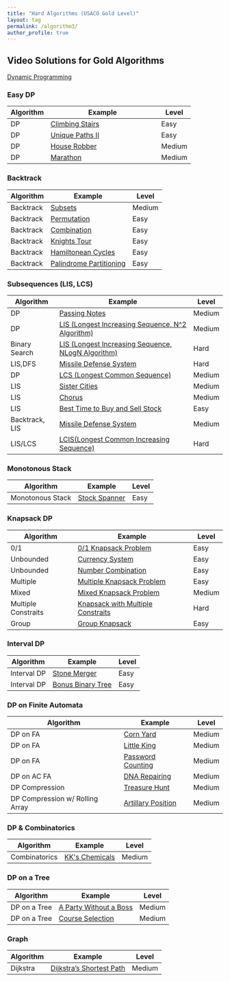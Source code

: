 ```yaml
---
title: "Hard Algorithms (USACO Gold Level)"
layout: tag
permalink: /algorithm3/
author_profile: true
---
```


## Video Solutions for Gold Algorithms
[Dynamic Programming](/usaco_dp)

### Easy DP

| Algorithm   |  Example                                                        | Level         |
| ------------| --------------------------------------------------------------- | ------------- |  
| DP        | [Climbing Stairs](https://starcoder.org/programming/dp-climbing-stairs/) &nbsp; &nbsp; &nbsp; &nbsp; &nbsp; &nbsp; &nbsp; &nbsp; &nbsp; &nbsp; &nbsp; &nbsp; &nbsp; &nbsp; &nbsp;    | Easy      |  
| DP        | [Unique Paths II](https://starcoder.org/programming/dp-unique-path/)  | Easy      |  
| DP        | [House Robber](https://starcoder.org/programming/dp-house-robber/)  | Medium      |  
| DP        | [Marathon](https://starcoder.org/usaco/USACO-2014-Dec-Silver/#problem-2-marathon) | Medium      |



### Backtrack  

| Algorithm   |  Example                                                        | Level         |
| ------------| --------------------------------------------------------------- | ------------- |  
| Backtrack   | [Subsets](https://starcoder.org/programming/backtrack-subsets/)  | Medium         |   
| Backtrack   | [Permutation](https://starcoder.org/programming/backtrack-permutation/)  | Easy         |  
| Backtrack   | [Combination](https://starcoder.org/programming/backtrack-combination-sum/)  | Easy         |  
| Backtrack   | [Knights Tour](https://starcoder.org/programming/knights-tour-problem/)  | Easy         |   
| Backtrack   | [Hamiltonean Cycles](https://starcoder.org/programming/hamiltonean-cycles/)  | Easy         |   
| Backtrack   | [Palindrome Partitioning](https://starcoder.org/programming/backtrack-palindrome-partitioning/)  | Easy         |


### Subsequences (LIS, LCS)  

| Algorithm   |  Example                                                        | Level         |
| ------------| --------------------------------------------------------------- | ------------- |  
| DP | [ Passing Notes](/algorithm/algorithm_dp_passing_notes/)  | Medium |   
| DP | [ LIS (Longest Increasing Sequence, N^2 Algorithm)](/algorithm/algorithm_dp_LIS/) | Medium |  
| Binary Search | [ LIS (Longest Increasing Sequence, NLogN Algorithm)](/algorithm/algorithm_dp_LIS_nlogn/) | Hard |
| LIS,DFS | [ Missile Defense System](/algorithm/algorithm_dp_LIS_nlogn/) | Hard |
| DP | [ LCS (Longest Common Sequence)](/algorithm/algorithm_dp_LCS/) | Medium |
| LIS | [ Sister Cities](/algorithm/algorithm_dp_LIS_sister_cities/) | Medium |    
| LIS | [ Chorus ](/algorithm/algorithm_dp_LIS_chrous/) | Medium |  
| LIS | [Best Time to Buy and Sell Stock](https://starcoder.org/programming/dp-buy-sell-stock/)  | Easy         |  
| Backtrack, LIS | [ Missile Defense System](/algorithm/algorithm_dfs_missile_defense_system/) | Medium |  
| LIS/LCS | [ LCIS(Longest Common Increasing Sequence)](/algorithm/algorithm_dp_LCIS/) | Hard |   

### Monotonous Stack

| Algorithm   |  Example                                                        | Level         |
| ------------| --------------------------------------------------------------- | ------------- |  
| Monotonous Stack | [Stock Spanner](https://starcoder.org/programming/algorithm-monotonous-stack/)  | Easy         |

### Knapsack DP

| Algorithm   |  Example                                                        | Level         |
| ------------| --------------------------------------------------------------- | ------------- |  
| 0/1         | [0/1 Knapsack Problem](/algorithm/algorithm_dp_0_1_knapsack/)  | Easy         |   
| Unbounded   | [Currency System](/algorithm/algorithm_dp_currency_system/)  | Easy         |   
| Unbounded   | [Number Combination](/algorithm/algorithm_dp_number_system/)  | Easy         |   
| Multiple    | [Multiple Knapsack Problem](/algorithm/algorithm_dp_multiple_knapsack/)  | Easy         |  
| Mixed       | [Mixed Knapsack Problem](/algorithm/algorithm_dp_mixed_knapsack/)  | Medium         |  
| Multiple Constraits | [Knapsack with Multiple Constraits](/algorithm/algorithm_dp_multiple_constraits/)  | Hard         |   
| Group | [Group Knapsack](/algorithm/algorithm_dp_group_knapsack/)  | Easy         |   


### Interval DP

| Algorithm   |  Example                                                        | Level         |
| ------------| --------------------------------------------------------------- | ------------- |  
| Interval DP | [Stone Merger](/algorithm/algorithm_interval_dp_illustrated_stone_merge/)  | Easy         |   
| Interval DP | [Bonus Binary Tree](/algorithm/algorithm_interval_dp_scored_binary_tree/)  | Easy         |   


### DP on Finite Automata

| Algorithm   |  Example                                                        | Level         |
| ------------| --------------------------------------------------------------- | ------------- |  
| DP on FA | [Corn Yard](/algorithm/algorithm_dp_fa_corn_yard/)  | Medium         |   
| DP on FA | [Little King](/algorithm/algorithm_dp_fa_little_king/)  | Medium         |    
| DP on FA | [Password Counting](/algorithm/algorithm_dp_fa_password_counting/)  | Medium         |  
| DP on AC FA | [DNA Repairing](/algorithm/algorithm_dp_fa_dna_repairing/)  | Medium         |   
| DP Compression | [Treasure Hunt](/algorithm/algorithm_dp_fa_treasure_hunt/)  | Medium         |  
| DP Compression w/ Rolling Array | [Artillary Position](/algorithm/algorithm_dp_fa_artillery_position/)  | Medium         |   

### DP & Combinatorics

| Algorithm   |  Example                                                        | Level         |
| ------------| --------------------------------------------------------------- | ------------- |  
| Combinatorics | [KK's Chemicals](/algorithm/algorithm_dp_kk_chemicals/)  | Medium         |   


### DP on a Tree

| Algorithm   |  Example                                                        | Level         |
| ------------| --------------------------------------------------------------- | ------------- |  
| DP on a Tree | [A Party Without a Boss](/algorithm/algorithm_dp_tree_a-party-without-boss)  | Medium         |   
| DP on a Tree | [Course Selection](/algorithm/algorithm_dp_tree_course-selection/)  | Medium         |   


### Graph  

| Algorithm   |  Example                                                        | Level         |
| ------------| --------------------------------------------------------------- | ------------- |  
| Dijkstra | [Dijkstra’s Shortest Path](https://starcoder.org/programming/dijkstra's-shortest-path/)  | Medium         
